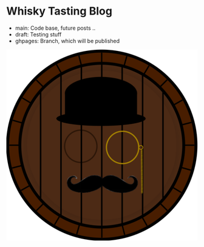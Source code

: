 # Whisky Tasting Blog
- main: Code base, future posts ..
- draft: Testing stuff
- ghpages: Branch, which will be published

![logo](assets/images/logo.png "Der Whisky Laird")
